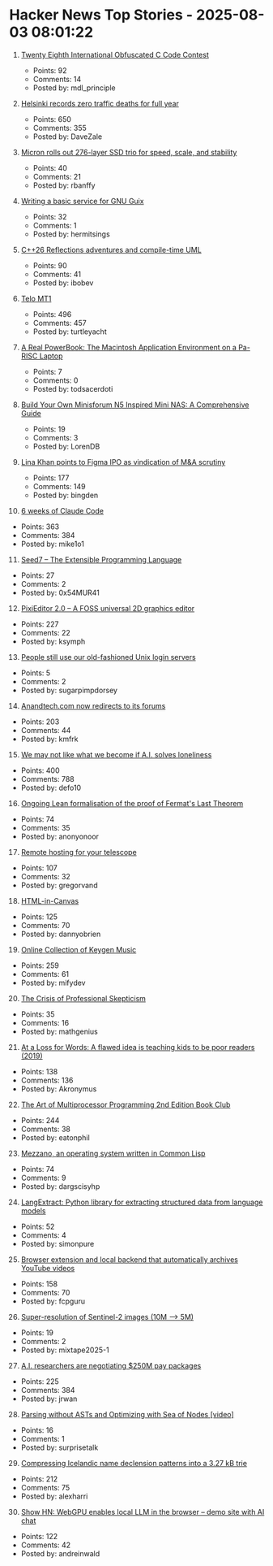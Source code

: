 # Hacker News Top Stories - 2025-08-03 08:01:22

1. [Twenty Eighth International Obfuscated C Code Contest](https://www.ioccc.org/2024/index.html)
   - Points: 92
   - Comments: 14
   - Posted by: mdl_principle

2. [Helsinki records zero traffic deaths for full year](https://www.helsinkitimes.fi/finland/finland-news/domestic/27539-helsinki-records-zero-traffic-deaths-for-full-year.html)
   - Points: 650
   - Comments: 355
   - Posted by: DaveZale

3. [Micron rolls out 276-layer SSD trio for speed, scale, and stability](https://blocksandfiles.com/2025/07/30/micron-three-276-layer-ssds/)
   - Points: 40
   - Comments: 21
   - Posted by: rbanffy

4. [Writing a basic service for GNU Guix](https://tannerhoelzel.com/gnu-shepherd-simple-service.html)
   - Points: 32
   - Comments: 1
   - Posted by: hermitsings

5. [C++26 Reflections adventures and compile-time UML](https://www.reachablecode.com/2025/07/31/c26-reflections-adventures-compile-time-uml/)
   - Points: 90
   - Comments: 41
   - Posted by: ibobev

6. [Telo MT1](https://www.telotrucks.com/)
   - Points: 496
   - Comments: 457
   - Posted by: turtleyacht

7. [A Real PowerBook: The Macintosh Application Environment on a Pa-RISC Laptop](http://oldvcr.blogspot.com/2025/08/a-real-powerbook-macintosh-application.html)
   - Points: 7
   - Comments: 0
   - Posted by: todsacerdoti

8. [Build Your Own Minisforum N5 Inspired Mini NAS: A Comprehensive Guide](https://jackharvest.com/index.php/2025/07/27/build-your-own-minisforum-n5-inspired-mini-nas-a-comprehensive-guide/)
   - Points: 19
   - Comments: 3
   - Posted by: LorenDB

9. [Lina Khan points to Figma IPO as vindication of M&A scrutiny](https://techcrunch.com/2025/08/02/lina-khan-points-to-figma-ipo-as-vindication-for-ma-scrutiny/)
   - Points: 177
   - Comments: 149
   - Posted by: bingden

10. [6 weeks of Claude Code](https://blog.puzzmo.com/posts/2025/07/30/six-weeks-of-claude-code/)
   - Points: 363
   - Comments: 384
   - Posted by: mike1o1

11. [Seed7 – The Extensible Programming Language](https://seed7.net)
   - Points: 27
   - Comments: 2
   - Posted by: 0x54MUR41

12. [PixiEditor 2.0 – A FOSS universal 2D graphics editor](https://pixieditor.net/blog/2025/07/30/20-release/)
   - Points: 227
   - Comments: 22
   - Posted by: ksymph

13. [People still use our old-fashioned Unix login servers](https://utcc.utoronto.ca/~cks/space/blog/sysadmin/LoginServersStillUsed)
   - Points: 5
   - Comments: 2
   - Posted by: sugarpimpdorsey

14. [Anandtech.com now redirects to its forums](https://forums.anandtech.com/)
   - Points: 203
   - Comments: 44
   - Posted by: kmfrk

15. [We may not like what we become if A.I. solves loneliness](https://www.newyorker.com/magazine/2025/07/21/ai-is-about-to-solve-loneliness-thats-a-problem)
   - Points: 400
   - Comments: 788
   - Posted by: defo10

16. [Ongoing Lean formalisation of the proof of Fermat's Last Theorem](https://github.com/ImperialCollegeLondon/FLT)
   - Points: 74
   - Comments: 35
   - Posted by: anonyonoor

17. [Remote hosting for your telescope](https://www.sierra-remote.com/)
   - Points: 107
   - Comments: 32
   - Posted by: gregorvand

18. [HTML-in-Canvas](https://github.com/WICG/html-in-canvas)
   - Points: 125
   - Comments: 70
   - Posted by: dannyobrien

19. [Online Collection of Keygen Music](https://keygenmusic.tk)
   - Points: 259
   - Comments: 61
   - Posted by: mifydev

20. [The Crisis of Professional Skepticism](https://mitchhorowitz.substack.com/p/the-crisis-of-professional-skepticism)
   - Points: 35
   - Comments: 16
   - Posted by: mathgenius

21. [At a Loss for Words: A flawed idea is teaching kids to be poor readers (2019)](https://www.apmreports.org/episode/2019/08/22/whats-wrong-how-schools-teach-reading)
   - Points: 138
   - Comments: 136
   - Posted by: Akronymus

22. [The Art of Multiprocessor Programming 2nd Edition Book Club](https://eatonphil.com/2025-art-of-multiprocessor-programming.html)
   - Points: 244
   - Comments: 38
   - Posted by: eatonphil

23. [Mezzano, an operating system written in Common Lisp](https://github.com/froggey/Mezzano)
   - Points: 74
   - Comments: 9
   - Posted by: dargscisyhp

24. [LangExtract: Python library for extracting structured data from language models](https://github.com/google/langextract)
   - Points: 52
   - Comments: 4
   - Posted by: simonpure

25. [Browser extension and local backend that automatically archives YouTube videos](https://github.com/andrewarrow/starchive)
   - Points: 158
   - Comments: 70
   - Posted by: fcpguru

26. [Super-resolution of Sentinel-2 images (10M –> 5M)](https://github.com/Topping1/L1BSR-GUI)
   - Points: 19
   - Comments: 2
   - Posted by: mixtape2025-1

27. [A.I. researchers are negotiating $250M pay packages](https://www.nytimes.com/2025/07/31/technology/ai-researchers-nba-stars.html)
   - Points: 225
   - Comments: 384
   - Posted by: jrwan

28. [Parsing without ASTs and Optimizing with Sea of Nodes  [video]](https://www.youtube.com/watch?v=NxiKlnUtyio)
   - Points: 16
   - Comments: 1
   - Posted by: surprisetalk

29. [Compressing Icelandic name declension patterns into a 3.27 kB trie](https://alexharri.com/blog/icelandic-name-declension-trie)
   - Points: 212
   - Comments: 75
   - Posted by: alexharri

30. [Show HN: WebGPU enables local LLM in the browser – demo site with AI chat](https://andreinwald.github.io/browser-llm/)
   - Points: 122
   - Comments: 42
   - Posted by: andreinwald

